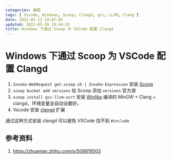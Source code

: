 ```yaml
---
categories: 编程
tags: [ Vscode, Windows, Scoop, Clangd, gcc, LLVM, Clang ]
date: 2022-05-12 19:07:05
updated: 2022-05-20 19:44:33
title: Windows 下通过 Scoop 为 VSCode 配置 Clangd
---
```


# Windows 下通过 Scoop 为 VSCode 配置 Clangd

1. `Invoke-WebRequest get.scoop.sh | Invoke-Expression` 安装 [Scoop](https://scoop.sh/)
2. `scoop bucket add versions` 给 Scoop 添加 `versions` 官方源
3. `scoop install gcc-llvm-ucrt` 安装 [Winlibs](https://winlibs.com/) 编译的 MinGW + Clang + clangd，环境变量会自动设置好。
4. Vscode 安装 [clangd](https://marketplace.visualstudio.com/items?itemName=llvm-vs-code-extensions.vscode-clangd) 扩展

通过这种方式安装 clangd 可以避免 VSCode 找不到 `#include`

## 参考资料

1. https://zhuanlan.zhihu.com/p/508819503
